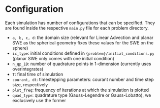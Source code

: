 # Configuration
Each simulation has number of configurations that can be specified.
They are found inside the respective `main.py` file for each problem directory.

- `a, b, c, d`: the domain size (relevant for Linear Advection and planar SWE as the spherical geometry fixes these values for the SWE on the sphere)
- `ic_type`: initial conditions defined in `{problem}/initial_conditions.py` (planar SWE only comes with one initial condition)
- `n_qp_1D`: number of quadrature points in 1-dimension (currently uses overintegrates)
- `T`: final time of simulation
- `courant, dt`: timestepping parameters: courant number and time step size, respectively
- `plot_freq`: frequency of iterations at which the simulation is plotted 
- `quad_type`: quadrature type (Gauss-Legendre or Gauss-Lobatto), we exclusively use the former
